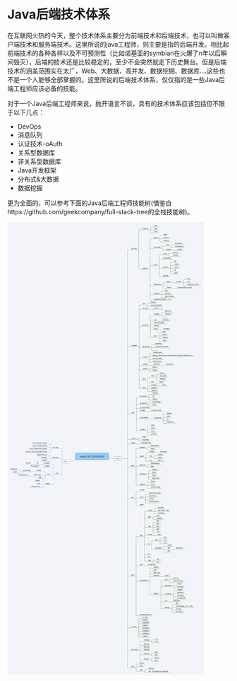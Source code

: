 # Java后端技术体系

在互联网火热的今天，整个技术体系主要分为前端技术和后端技术，也可以叫做客户端技术和服务端技术。这里所说的java工程师，则主要是指的后端开发。相比起前端技术的各种各样以及不可预测性（比如诺基亚的symbian在火爆了n年以后瞬间毁灭），后端的技术还是比较稳定的，至少不会突然就走下历史舞台。但是后端技术的涵盖范围实在太广，Web、大数据、高并发、数据挖掘、数据库....这些也不是一个人能够全部掌握的。这里所说的后端技术体系，仅仅指的是一些Java后端工程师应该必备的技能。

对于一个Java后端工程师来说，抛开语言不谈，具有的技术体系应该包括但不限于以下几点：

- DevOps
- 消息队列
- 认证技术-oAuth
- 关系型数据库
- 非关系型数据库
- Java开发框架
- 分布式&大数据
- 数据挖掘

更为全面的，可以参考下面的Java后端工程师技能树(借鉴自https://github.com/geekcompany/full-stack-tree的全栈技能树)。

![java-skill-tree](../images/Java后端工程师技能树.png)


